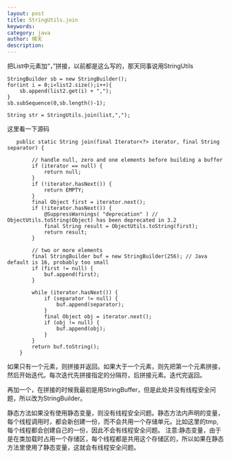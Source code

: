 ```yaml
---
layout: post
title: StringUtils.join
keywords: 
category: java
author: 晴天
description: 
---
```


把List中元素加“，”拼接，以前都是这么写的，那天同事说用StringUtils

```
StringBuilder sb = new StringBuilder();
for(int i = 0;i<list2.size();i++){
	sb.append(list2.get(i) + ",");
}
sb.subSequence(0,sb.length()-1);
```

```
String str = StringUtils.join(list,",");
```

这里看一下源码

```
   public static String join(final Iterator<?> iterator, final String separator) {

        // handle null, zero and one elements before building a buffer
        if (iterator == null) {
            return null;
        }
        if (!iterator.hasNext()) {
            return EMPTY;
        }
        final Object first = iterator.next();
        if (!iterator.hasNext()) {
            @SuppressWarnings( "deprecation" ) // ObjectUtils.toString(Object) has been deprecated in 3.2
            final String result = ObjectUtils.toString(first);
            return result;
        }

        // two or more elements
        final StringBuilder buf = new StringBuilder(256); // Java default is 16, probably too small
        if (first != null) {
            buf.append(first);
        }

        while (iterator.hasNext()) {
            if (separator != null) {
                buf.append(separator);
            }
            final Object obj = iterator.next();
            if (obj != null) {
                buf.append(obj);
            }
        }
        return buf.toString();
    }
```

如果只有一个元素，则拼接并返回。如果大于一个元素，则先把第一个元素拼接，然后开始迭代。每次迭代先拼接指定的分隔符，后拼接元素。迭代完返回。

再加一个，在拼接的时候我最初是用StringBuffer，但是此处并没有线程安全问题，所以改为StringBuilder。

静态方法如果没有使用静态变量，则没有线程安全问题。静态方法内声明的变量，每个线程调用时，都会新创建一份，而不会共用一个存储单元。比如这里的tmp,每个线程都会创建自己的一份，因此不会有线程安全问题。
注意:静态变量，由于是在类加载时占用一个存储区，每个线程都是共用这个存储区的，所以如果在静态方法里使用了静态变量，这就会有线程安全问题。

